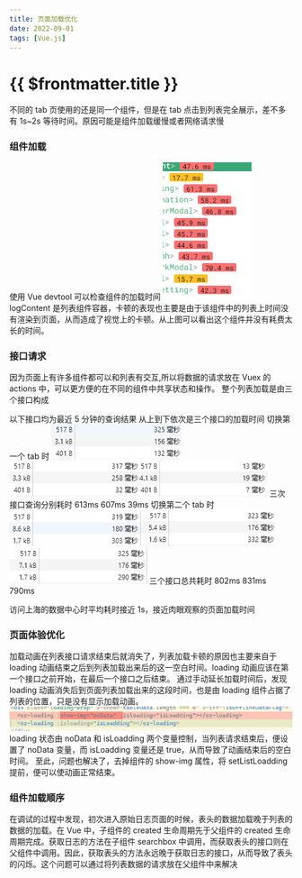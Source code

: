 ```yaml
---
title: 页面加载优化
date: 2022-09-01
tags: [Vue.js]
---
```


# {{ $frontmatter.title }}

不同的 tab 页使用的还是同一个组件，但是在 tab 点击到列表完全展示，差不多有 1s~2s 等待时间。原因可能是组件加载缓慢或者网络请求慢

### 组件加载

使用 Vue devtool 可以检查组件的加载时间
![](../assets/20220901101039.png)
logContent 是列表组件容器，卡顿的表现也主要是由于该组件中的列表上时间没有渲染到页面，从而造成了视觉上的卡顿。从上图可以看出这个组件并没有耗费太长的时间。

### 接口请求

因为页面上有许多组件都可以和列表有交互,所以将数据的请求放在 Vuex 的 actions 中，可以更方便的在不同的组件中共享状态和操作。
整个列表加载是由三个接口构成

以下接口均为最近 5 分钟的查询结果 从上到下依次是三个接口的加载时间
切换第一个 tab 时
![](../assets/20220901111414.png)![](../assets/20220901111509.png)![](../assets/20220901111613.png)
三次接口查询分别耗时 613ms 607ms 39ms
切换第二个 tab 时
![](../assets/20220901111430.png)![](../assets/20220901111547.png)![](../assets/20220901111630.png)
三个接口总共耗时 802ms 831ms 790ms

访问上海的数据中心时平均耗时接近 1s，接近肉眼观察的页面加载时间

### 页面体验优化

加载动画在列表接口请求结束后就消失了，列表加载卡顿的原因也主要来自于 loading 动画结束之后到列表加载出来后的这一空白时间。loading 动画应该在第一个接口之前开始，在最后一个接口之后结束。
通过手动延长加载时间后，发现 loading 动画消失后到页面列表加载出来的这段时间，也是由 loading 组件占据了列表的位置，只是没有显示加载动画。
![](../assets/20220901114922.png)
loading 状态由 noData 和 isLoadding 两个变量控制，当列表请求结束后，便设置了 noData 变量，而 isLoadding 变量还是 true，从而导致了动画结束后的空白时间。
至此，问题也解决了，去掉组件的 show-img 属性，将 setListLoadding 提前，便可以使动画正常结束。

### 组件加载顺序

在调试的过程中发现，初次进入原始日志页面的时候，表头的数据加载晚于列表的数据的加载。在 Vue 中，子组件的 created 生命周期先于父组件的 created 生命周期完成。获取日志的方法在子组件 searchbox 中调用，而获取表头的接口则在父组件中调用。因此，获取表头的方法永远晚于获取日志的接口，从而导致了表头的闪烁。这个问题可以通过将列表数据的请求放在父组件中来解决
